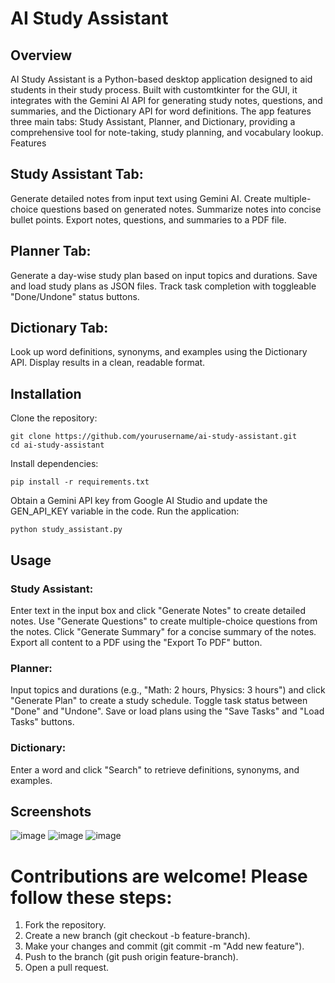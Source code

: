 # AI Study Assistant
## Overview
AI Study Assistant is a Python-based desktop application designed to aid students in their study process. Built with customtkinter for the GUI, it integrates with the Gemini AI API for generating study notes, questions, and summaries, and the Dictionary API for word definitions. The app features three main tabs: Study Assistant, Planner, and Dictionary, providing a comprehensive tool for note-taking, study planning, and vocabulary lookup.
Features

## Study Assistant Tab:
Generate detailed notes from input text using Gemini AI.
Create multiple-choice questions based on generated notes.
Summarize notes into concise bullet points.
Export notes, questions, and summaries to a PDF file.


## Planner Tab:
Generate a day-wise study plan based on input topics and durations.
Save and load study plans as JSON files.
Track task completion with toggleable "Done/Undone" status buttons.


## Dictionary Tab:
Look up word definitions, synonyms, and examples using the Dictionary API.
Display results in a clean, readable format.


## Installation

Clone the repository:
```
git clone https://github.com/yourusername/ai-study-assistant.git
cd ai-study-assistant
```


Install dependencies:
```
pip install -r requirements.txt
```


Obtain a Gemini API key from Google AI Studio and update the GEN_API_KEY variable in the code.
Run the application:
```
python study_assistant.py
```



## Usage

### Study Assistant:
Enter text in the input box and click "Generate Notes" to create detailed notes.
Use "Generate Questions" to create multiple-choice questions from the notes.
Click "Generate Summary" for a concise summary of the notes.
Export all content to a PDF using the "Export To PDF" button.


### Planner:
Input topics and durations (e.g., "Math: 2 hours, Physics: 3 hours") and click "Generate Plan" to create a study schedule.
Toggle task status between "Done" and "Undone".
Save or load plans using the "Save Tasks" and "Load Tasks" buttons.


### Dictionary:
Enter a word and click "Search" to retrieve definitions, synonyms, and examples.



## Screenshots
![image](https://github.com/user-attachments/assets/59e2c03c-de45-45d6-a938-4f1d4c06a984)
![image](https://github.com/user-attachments/assets/e71c0c74-d454-4d78-857c-81e4d8c1b453)
![image](https://github.com/user-attachments/assets/370ed1a9-5ed6-4235-964d-5cb7159227f7)



# Contributions are welcome! Please follow these steps:

1. Fork the repository.
2. Create a new branch (git checkout -b feature-branch).
3. Make your changes and commit (git commit -m "Add new feature").
4. Push to the branch (git push origin feature-branch).
5. Open a pull request.

